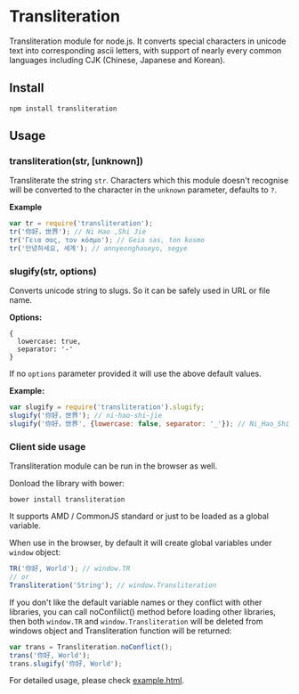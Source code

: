 # Transliteration

Transliteration module for node.js. It converts special characters in unicode text into corresponding ascii letters, with support of nearly every common languages including CJK (Chinese, Japanese and Korean).

## Install

```
npm install transliteration
```

## Usage

### transliteration(str, [unknown])

Transliterate the string `str`. Characters which this module doesn't recognise will be converted to the character in the `unknown` parameter, defaults to `?`.

__Example__
```javascript
var tr = require('transliteration');
tr('你好，世界'); // Ni Hao ,Shi Jie
tr('Γεια σας, τον κόσμο'); // Geia sas, ton kosmo
tr('안녕하세요, 세계'); // annyeonghaseyo, segye
```

### slugify(str, options)

Converts unicode string to slugs. So it can be safely used in URL or file name.

__Options:__
```
{
  lowercase: true,
  separator: '-'
}
```
If no `options` parameter provided it will use the above default values.

__Example:__
```javascript
var slugify = require('transliteration').slugify;
slugify('你好，世界'); // ni-hao-shi-jie
slugify('你好，世界', {lowercase: false, separator: '_'}); // Ni_Hao_Shi_Jie
```

### Client side usage
Transliteration module can be run in the browser as well.

Donload the library with bower:
```
bower install transliteration
```
It supports AMD / CommonJS standard or just to be loaded as a global variable.

When use in the browser, by default it will create global variables under `window` object:
```javascript
TR('你好, World'); // window.TR
// or
Transliteration('String'); // window.Transliteration
```
If you don't like the default variable names or they conflict with other libraries, you can call noConfilict() method before loading other libraries, then both `window.TR` and `window.Transliteration` will be deleted from windows object and Transliteration function will be returned:
```javascript
var trans = Transliteration.noConflict();
trans('你好, World');
trans.slugify('你好, World');
```

For detailed usage, please check [example.html](http://rawgit.com/andyhu/node-transliteration/master/example.html).
